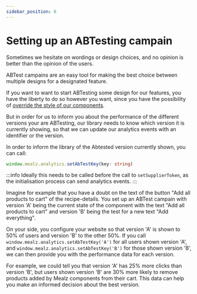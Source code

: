 ```yaml
---
sidebar_position: 6
---
```


# Setting up an ABTesting campain

Sometimes we hesitate on wordings or design choices, and no opinion is better than the opinion of the users.

ABTest campains are an easy tool for making the best choice between multiple designs for a designated feature.

If you want to want to start ABTesting some design for our features, you have the liberty to do so however you want, since you have the possibility of [override the style of our components](../component-styling).

But in order for us to inform you about the performance of the different versions your are ABTesting, our library needs to know which version it is currently showing, so that we can update our analytics events with an identifier or the version.

In order to inform the library of the Abtested version currently shown, you can call:

```ts
window.mealz.analytics.setAbTestKey(key: string)
```

:::info
Ideally this needs to be called before the call to `setSupplierToken`, as the initialisation process can send analytics events.
:::

Imagine for example that you have a doubt on the text of the button "Add all products to cart" of the recipe-details. You set up an ABTest campain with version 'A' being the current state of the component with the text "Add all products to cart" and version 'B' being the test for a new text "Add everything".

On your side, you configure your website so that version 'A' is shown to 50% of users and version 'B' to the other 50%. If you call `window.mealz.analytics.setAbTestKey('A')` for all users shown version 'A', and `window.mealz.analytics.setAbTestKey('B')` for those shown version 'B', we can then provide you with the performance data for each version.

For example, we could tell you that version 'A' has 25% more clicks than version 'B', but users shown version 'B' are 30% more likely to remove products added by Mealz components from their cart. This data can help you make an informed decision about the best version.
